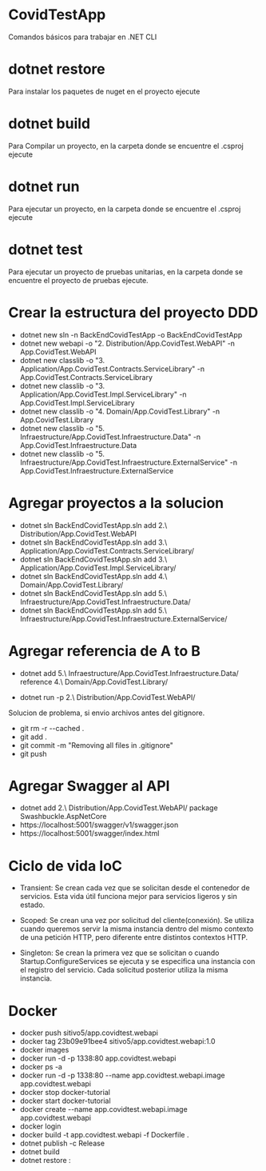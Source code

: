 # CovidTestApp

Comandos básicos para trabajar en .NET CLI

# dotnet restore
Para instalar los paquetes de nuget en el proyecto ejecute

# dotnet build
Para Compilar un proyecto, en la carpeta donde se encuentre el .csproj ejecute

# dotnet run 
Para ejecutar un proyecto, en la carpeta donde se encuentre el .csproj ejecute

# dotnet test
Para ejecutar un proyecto de pruebas unitarias, en la carpeta donde se encuentre el proyecto de pruebas ejecute.

# Crear la estructura del proyecto DDD

* dotnet new sln -n BackEndCovidTestApp -o BackEndCovidTestApp
* dotnet new webapi -o "2. Distribution/App.CovidTest.WebAPI" -n App.CovidTest.WebAPI
* dotnet new classlib -o "3. Application/App.CovidTest.Contracts.ServiceLibrary"  -n App.CovidTest.Contracts.ServiceLibrary
* dotnet new classlib -o "3. Application/App.CovidTest.Impl.ServiceLibrary"  -n App.CovidTest.Impl.ServiceLibrary
* dotnet new classlib -o "4. Domain/App.CovidTest.Library" -n App.CovidTest.Library
* dotnet new classlib -o "5. Infraestructure/App.CovidTest.Infraestructure.Data" -n App.CovidTest.Infraestructure.Data
* dotnet new classlib -o "5. Infraestructure/App.CovidTest.Infraestructure.ExternalService" -n App.CovidTest.Infraestructure.ExternalService

# Agregar proyectos a la solucion
* dotnet sln BackEndCovidTestApp.sln add 2.\ Distribution/App.CovidTest.WebAPI
* dotnet sln BackEndCovidTestApp.sln add 3.\ Application/App.CovidTest.Contracts.ServiceLibrary/
* dotnet sln BackEndCovidTestApp.sln add 3.\ Application/App.CovidTest.Impl.ServiceLibrary/
* dotnet sln BackEndCovidTestApp.sln add 4.\ Domain/App.CovidTest.Library/
* dotnet sln BackEndCovidTestApp.sln add 5.\ Infraestructure/App.CovidTest.Infraestructure.Data/
* dotnet sln BackEndCovidTestApp.sln add 5.\ Infraestructure/App.CovidTest.Infraestructure.ExternalService/

# Agregar referencia de A to B
* dotnet add 5.\ Infraestructure/App.CovidTest.Infraestructure.Data/ reference 4.\ Domain/App.CovidTest.Library/

* dotnet run -p 2.\ Distribution/App.CovidTest.WebAPI/


Solucion de problema, si envio archivos antes del gitignore.
* git rm -r --cached .
* git add .
* git commit -m "Removing all files in .gitignore"
* git push


# Agregar Swagger al API
* dotnet add 2.\ Distribution/App.CovidTest.WebAPI/  package Swashbuckle.AspNetCore
* https://localhost:5001/swagger/v1/swagger.json
* https://localhost:5001/swagger/index.html

# Ciclo de vida IoC
* Transient: Se crean cada vez que se solicitan desde el contenedor de servicios. Esta vida útil funciona mejor para servicios ligeros y sin estado.

* Scoped: Se crean una vez por solicitud del cliente(conexión). Se utiliza cuando queremos servir la misma instancia dentro del mismo contexto de una petición HTTP, pero diferente entre distintos contextos HTTP.

* Singleton: Se crean la primera vez que se solicitan o cuando Startup.ConfigureServices se ejecuta y se especifica una instancia con el registro del servicio. Cada solicitud posterior utiliza la misma instancia.

# Docker
* docker push sitivo5/app.covidtest.webapi
* docker tag 23b09e91bee4 sitivo5/app.covidtest.webapi:1.0
* docker images
* docker run -d -p 1338:80 app.covidtest.webapi
* docker ps -a
* docker run -d -p 1338:80 --name app.covidtest.webapi.image app.covidtest.webapi 
* docker stop docker-tutorial
* docker start docker-tutorial
* docker create --name app.covidtest.webapi.image app.covidtest.webapi
* docker login
* docker build -t app.covidtest.webapi -f Dockerfile .
* dotnet publish -c Release
* dotnet build
* dotnet restore : 
